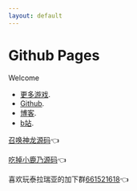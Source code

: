 ```yaml
---
layout: default
---
```


# Github Pages

Welcome

*   [更多游戏](https://xingye.me/game/index.php).
*   [Github](https://github.com/arcxingye).
*   [博客](https://xingye.me/).
*   [b站](https://space.bilibili.com/3853579).


[召唤神龙源码](https://github.com/arcxingye/zhsl)👈

[吃掉小鹿乃源码](https://github.com/arcxingye/EatKano)👈

喜欢玩泰拉瑞亚的加下群[661521618](https://qm.qq.com/cgi-bin/qm/qr?k=yzGzslgKcat4HoXMRkgdvfglrGbTxpWq&jump_from=webapi)👈
